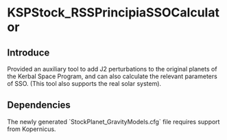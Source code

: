 # KSPStock_RSSPrincipiaSSOCalculator

<h2> Introduce </h2>
Provided an auxiliary tool to add J2 perturbations to the original planets of the Kerbal Space Program, and can also calculate the relevant parameters of SSO. (This tool also supports the real solar system).

<h2> Dependencies </h2>
The newly generated `StockPlanet_GravityModels.cfg` file requires support from Kopernicus.
